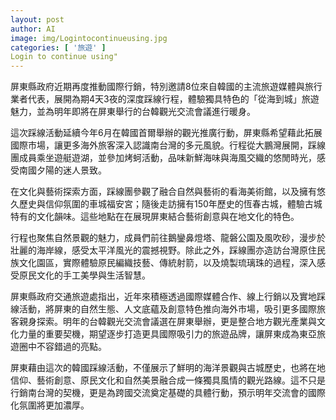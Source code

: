 ```yaml
---
layout: post
author: AI
image: img/Logintocontinueusing.jpg
categories: [ '旅遊' ]
Login to continue using"
---
```

屏東縣政府近期再度推動國際行銷，特別邀請8位來自韓國的主流旅遊媒體與旅行業者代表，展開為期4天3夜的深度踩線行程，體驗獨具特色的「從海到城」旅遊魅力，並為明年即將在屏東舉行的台韓觀光交流會議進行暖身。  

這次踩線活動延續今年6月在韓國首爾舉辦的觀光推廣行動，屏東縣希望藉此拓展國際市場，讓更多海外旅客深入認識南台灣的多元風貌。行程從大鵬灣展開，踩線團成員乘坐遊艇遊湖，並參加烤蚵活動，品味新鮮海味與海風交織的悠閒時光，感受南國夕陽的迷人景致。  

在文化與藝術探索方面，踩線團參觀了融合自然與藝術的看海美術館，以及擁有悠久歷史與信仰氛圍的車城福安宮；隨後走訪擁有150年歷史的恆春古城，體驗古城特有的文化韻味。這些地點在在展現屏東結合藝術創意與在地文化的特色。  

行程也聚焦自然景觀的魅力，成員們前往鵝鑾鼻燈塔、龍磐公園及風吹砂，漫步於壯麗的海岸線，感受太平洋風光的震撼視野。除此之外，踩線團亦造訪台灣原住民族文化園區，實際體驗原民編織技藝、傳統射箭，以及燒製琉璃珠的過程，深入感受原民文化的手工美學與生活智慧。  

屏東縣政府交通旅遊處指出，近年來積極透過國際媒體合作、線上行銷以及實地踩線活動，將屏東的自然生態、人文底蘊及創意特色推向海外市場，吸引更多國際旅客親身探索。明年的台韓觀光交流會議選在屏東舉辦，更是整合地方觀光產業與文化力量的重要契機，期望逐步打造更具國際吸引力的旅遊品牌，讓屏東成為東亞旅遊圈中不容錯過的亮點。  

屏東藉由這次的韓國踩線活動，不僅展示了鮮明的海洋景觀與古城歷史，也將在地信仰、藝術創意、原民文化和自然美景融合成一條獨具風情的觀光路線。這不只是行銷南台灣的契機，更是為跨國交流奠定基礎的具體行動，預示明年交流會的國際化氛圍將更加濃厚。